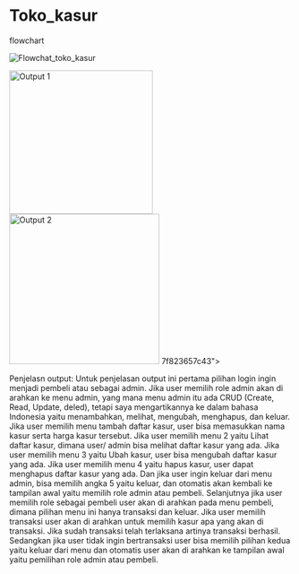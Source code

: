 # Toko_kasur
flowchart

![Flowchat_toko_kasur](https://github.com/trirahayusepti28/Toko_kasur/assets/144746289/4f520267-fc43-42df-bae7-67ab731405fa)

<img width="256" alt="Output 1" src="https://github.com/trirahayusepti28/Toko_kasur/assets/144746289/ba537970-e6cf-4a01-8a19-ff82edf74357">
<img width="268" alt="Output 2" src="https://github.com/trirahayusepti28/Toko_kasur/assets/144746289/dbb51812-5552-40a0-827b-e<img width="439" alt="Output 3" src="https://github.com/trirahayusepti28/Toko_kasur/assets/144746289/b83bf6c7-fb58-45db-a338-eb7fcc0e6f79">
7f823657c43">

Penjelasn output:
Untuk penjelasan output ini pertama pilihan login ingin menjadi pembeli atau sebagai admin. Jika user memilih role admin akan di arahkan ke menu admin, yang mana menu admin itu ada CRUD (Create, Read, Update, deled), tetapi saya mengartikannya ke dalam bahasa Indonesia yaitu menambahkan, melihat, mengubah, menghapus, dan keluar. Jika user memilih menu tambah daftar kasur, user bisa memasukkan nama kasur serta harga kasur tersebut. Jika user memilih menu 2 yaitu Lihat daftar kasur, dimana user/ admin bisa melihat daftar kasur yang ada. Jika user memilih menu 3 yaitu Ubah kasur, user bisa mengubah daftar kasur yang ada. Jika user memilih menu 4 yaitu hapus kasur, user dapat menghapus daftar kasur yang ada. Dan jika user ingin keluar dari menu admin, bisa memilih angka 5 yaitu keluar, dan otomatis akan kembali ke tampilan awal yaitu memilih role admin atau pembeli.
Selanjutnya jika user memilih role sebagai pembeli user akan di arahkan pada menu pembeli, dimana pilihan menu ini hanya transaksi dan keluar. Jika user memilih transaksi user akan di arahkan untuk memilih kasur apa yang akan di transaksi. Jika sudah transaksi telah terlaksana artinya transaksi berhasil. Sedangkan jika user tidak ingin bertransaksi user bisa memilih pilihan kedua yaitu keluar dari menu dan otomatis user akan di arahkan ke tampilan awal yaitu pemilihan role admin atau pembeli. 
